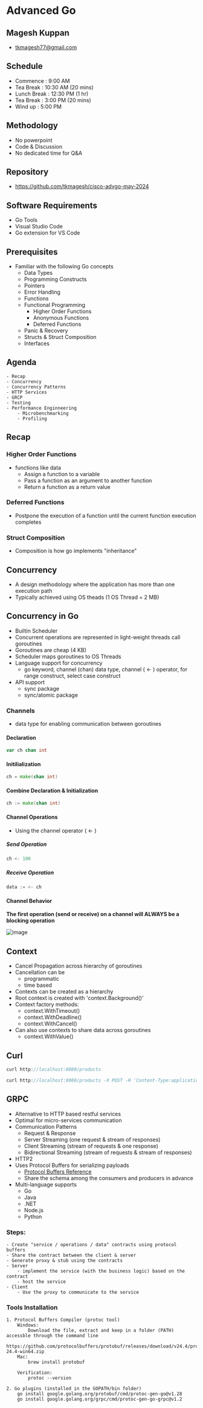 # Advanced Go

## Magesh Kuppan
- tkmagesh77@gmail.com

## Schedule
- Commence      : 9:00 AM
- Tea Break     : 10:30 AM (20 mins)
- Lunch Break   : 12:30 PM (1 hr)
- Tea Break     : 3:00 PM (20 mins)
- Wind up       : 5:00 PM

## Methodology
- No powerpoint
- Code & Discussion
- No dedicated time for Q&A

## Repository
- https://github.com/tkmagesh/cisco-advgo-may-2024

## Software Requirements
- Go Tools
- Visual Studio Code 
- Go extension for VS Code

## Prerequisites
- Familiar with the following Go concepts
    - Data Types
    - Programming Constructs
    - Pointers
    - Error Handling
    - Functions
    - Functional Programming
        - Higher Order Functions
        - Anonymous Functions
        - Deferred Functions
    - Panic & Recovery
    - Structs & Struct Composition
    - Interfaces

## Agenda
    - Recap
    - Concurrency
    - Concurrency Patterns
    - HTTP Services
    - GRCP
    - Testing
    - Performance Enginneering
        - Microbenchmarking
        - Profiling

## Recap
### Higher Order Functions
- functions like data
    - Assign a function to a variable
    - Pass a function as an argument to another function
    - Return a function as a return value
### Deferred Functions
- Postpone the execution of a function until the current function execution completes
### Struct Composition
- Composition is how go implements "inheritance"

## Concurrency
- A design methodology where the application has more than one execution path
- Typically achieved using OS theads (1 OS Thread = 2 MB)

## Concurrency in Go
- Builtin Scheduler
- Concurrent operations are represented in light-weight threads call goroutines
- Goroutines are cheap (4 KB)
- Scheduler maps goroutines to OS Threads
- Language support for concurrency
    - go keyword, channel (chan) data type, channel ( <- ) operator, for range construct, select case construct
- API support
    - sync package
    - sync/atomic package

### Channels
- data type for enabling communication between goroutines
#### Declaration
```go
var ch chan int
```
#### Initilialization
```go
ch = make(chan int)
```
#### Combine Declaration & Initialization
```go
ch := make(chan int)
```
#### Channel Operations 
- Using the channel operator ( <- )
##### Send Operation
```go
ch <- 100
```
##### Receive Operation
```go
data := <- ch
```
#### Channel Behavior
**The first operation (send or receive) on a channel will ALWAYS be a blocking operation**

![image](./images/channel-operations.png)

## Context
- Cancel Propagation across hierarchy of goroutines
- Cancellation can be
    - programmatic
    - time based
- Contexts can be created as a hierarchy
- Root context is created with 'context.Background()'
- Context factory methods:
    - context.WithTimeout()
    - context.WithDeadline()
    - context.WithCancel()
- Can also use contexts to share data across goroutines
    - context.WithValue()
    
## Curl
```go
curl http://localhost:8080/products

curl http://localhost:8080/products -X POST -H 'Content-Type:application/json' -d '{"name":"Scribble Pad","cost":20,"category":"Stationary"}'
```

## GRPC
- Alternative to HTTP based restful services
- Optimal for micro-services communication
- Communication Patterns
    - Request & Response
    - Server Streaming (one request & stream of responses)
    - Client Streaming (stream of requests & one response)
    - Bidirectional Streaming (stream of requests & stream of responses)
- HTTP2
- Uses Protocol Buffers for serializing payloads
    - [Protocol Buffers Reference](https://protobuf.dev/)
    - Share the schema among the consumers and producers in advance
- Multi-language supports
    - Go
    - Java
    - .NET
    - Node.js
    - Python
### Steps: 
    - Create "service / operations / data" contracts using protocol buffers
    - Share the contract between the client & server
    - Generate proxy & stub using the contracts
    - Server
        - implement the service (with the business logic) based on the contract
        - host the service
    - Client
        - Use the proxy to communicate to the service


### Tools Installation 
    1. Protocol Buffers Compiler (protoc tool)
        Windows:
            Download the file, extract and keep in a folder (PATH) accessble through the command line
            https://github.com/protocolbuffers/protobuf/releases/download/v24.4/protoc-24.4-win64.zip
        Mac:
            brew install protobuf

        Verification:
            protoc --version

    2. Go plugins (installed in the GOPATH/bin folder)
        go install google.golang.org/protobuf/cmd/protoc-gen-go@v1.28
        go install google.golang.org/grpc/cmd/protoc-gen-go-grpc@v1.2
